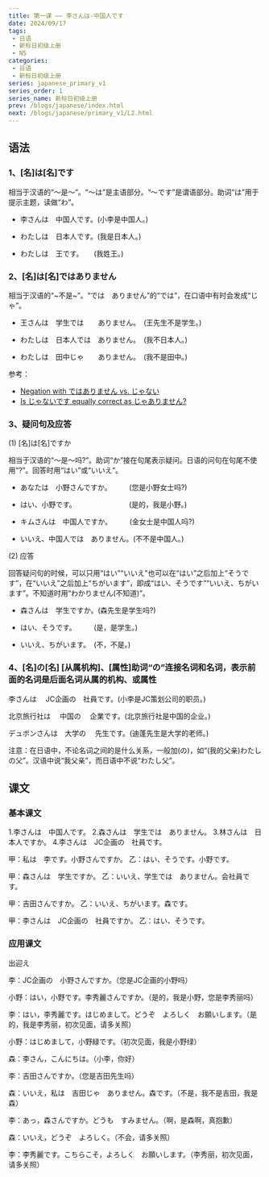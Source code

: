 ```yaml
---
title: 第一课 —— 李さんは-中国人です
date: 2024/09/17
tags:
 - 日语
 - 新标日初级上册
 - N5
categories:
 - 日语
 - 新标日初级上册
series: japanese_primary_v1
series_order: 1
series_name: 新标日初级上册
prev: /blogs/japanese/index.html
next: /blogs/japanese/primary_v1/L2.html
---
```


## 语法

### 1、[名]は[名]です

相当于汉语的“～是～”。“～は”是主语部分。“～です”是谓语部分。助词“は”用于提示主题，读做“わ”。

+ 李さんは　中国人です。(小李是中国人。)

+ わたしは　日本人です。(我是日本人。)

+ わたしは　王です。　　(我姓王。)

### 2、[名]は[名]ではありません

相当于汉语的“~不是~”。“では　ありません”的“では”，在口语中有时会发成“じゃ”。

+ 王さんは　学生では　　ありません。　(王先生不是学生。)

+ わたしは　日本人では　ありません。　(我不日本人。)

+ わたしは　田中じゃ　　ありません。　(我不是田中。)

参考：

+ [Negation with ではありません vs. じゃない](https://japanese.stackexchange.com/questions/12846/negation-with-%E3%81%A7%E3%81%AF%E3%81%82%E3%82%8A%E3%81%BE%E3%81%9B%E3%82%93-vs-%E3%81%98%E3%82%83%E3%81%AA%E3%81%84)
+ [Is じゃないです equally correct as じゃありません?](https://japanese.stackexchange.com/questions/2574/is-%E3%81%98%E3%82%83%E3%81%AA%E3%81%84%E3%81%A7%E3%81%99-equally-correct-as-%E3%81%98%E3%82%83%E3%81%82%E3%82%8A%E3%81%BE%E3%81%9B%E3%82%93)

### 3、疑问句及应答

(1) [名]は[名]ですか

相当于汉语的“～是～吗?”。助词“か”接在句尾表示疑问。日语的问句在句尾不使用“?”。回答时用“はい”或“いいえ”。

+ あなたは　小野さんですか。　　　(您是小野女士吗?)

+ はい、小野です。　　　　　　　　(是的，我是小野。)

+ キムさんは　中国人ですか。　　　(金女士是中国人吗?)

+ いいえ、中国人では　ありません。(不不是中国人。)

(2) 应答

回答疑问句的时候，可以只用“はい”“いいえ"也可以在“はい”之后加上“そうです”，在“いいえ”之后加上“ちがいます”，即成“はい、そうです”“いいえ、ちがいます”。不知道时用“わかりません(不知道)”。

+ 森さんは　学生ですか。(森先生是学生吗?)

+ はい、そうです。　　　(是，是学生。)

+ いいえ、ちがいます。　(不，不是。)

### 4、[名]の[名] [从属机构]、[属性]助词“の”连接名词和名词，表示前面的名词是后面名词从属的机构、或属性

李さんは　 JC企画の　社員です。(小李是JC策划公司的职员。)

北京旅行社は　 中国の　 企業です。(北京旅行社是中国的企业。)

デュボンさんは　大学の　 先生です。(迪蓬先生是大学的老师。)

注意：在日语中，不论名词之间的是什么关系，一般加(の)，如“(我的父亲)わたしの父”。汉语中说“我父亲”，而日语中不说“わたし父”。

## 课文

### 基本课文

1.李さんは　中国人です。
2.森さんは　学生では　ありません。
3.林さんは　日本人ですか。
4.李さんは　JC企画の　社員です。

甲：私は　李です。小野さんですか。
乙：はい、そうです。小野です。

甲：森さんは　学生ですか。
乙：いいえ、学生では　ありません。会社員です。

甲：吉田さんですか。
乙：いいえ、ちがいます。森です。

甲：李さんは　JC企画の　社員ですか。
乙：はい、そうです。

### 应用课文

出迎え

李：JC企画の　小野さんですか。（您是JC企画的小野吗）

小野：はい，小野です。李秀麗さんですか。（是的，我是小野，您是李秀丽吗）

李：はい，李秀麗です。はじめまして。どうぞ　よろしく　お願いします。（是的，我是李秀丽，初次见面，请多关照）

小野：はじめまして，小野緑です。（初次见面，我是小野绿）

森：李さん，こんにちは。（小李，你好）

李：吉田さんですか。（您是吉田先生吗）

森：いいえ，私は　吉田じゃ　ありません。森です。（不是，我不是吉田，我是森）

李：あっ，森さんですか。どうも　すみません。（啊，是森啊，真抱歉）

森：いいえ，どうぞ　よろしく。（不会，请多关照）

李：李秀麗です。こちらこそ，よろしく　お願いします。（李秀丽，初次见面，请多关照）
